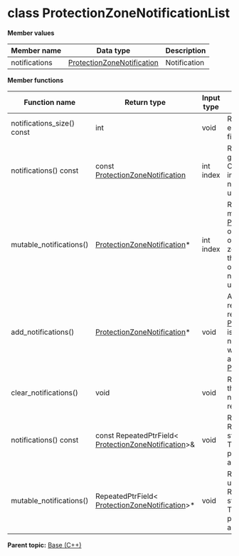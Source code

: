# class ProtectionZoneNotificationList

 **Member values** 

|Member name|Data type|Description|
|-----------|---------|-----------|
|notifications| [ProtectionZoneNotification](ProtectionZoneNotification.md#)|Notification|

 **Member functions** 

|Function name|Return type|Input type|Description|
|-------------|-----------|----------|-----------|
|notifications\_size\(\) const|int|void|Returns the number of elements currently in the field.|
|notifications\(\) const|const [ProtectionZoneNotification](ProtectionZoneNotification.md#)|int index|Returns the element at the given zero-based index. Calling this method with index outside of \[0, notifications\_size\(\)\) yields undefined behavior.|
|mutable\_notifications\(\)| [ProtectionZoneNotification](ProtectionZoneNotification.md#)\*|int index|Returns a pointer to the mutable [ProtectionZoneNotification](ProtectionZoneNotification.md#) object that stores the value of the element at the given zero-based index. Calling this method with index outside of \[0, notifications\_size\(\)\) yields undefined behavior.|
|add\_notifications\(\)| [ProtectionZoneNotification](ProtectionZoneNotification.md#)\*|void|Adds a new element and returns a pointer to it. The returned [ProtectionZoneNotification](ProtectionZoneNotification.md#) is mutable and will have none of its fields set \(i.e. it will be identical to a newly-allocated [ProtectionZoneNotification](ProtectionZoneNotification.md#)\).|
|clear\_notifications\(\)|void|void|Removes all elements from the field. After calling this, notifications\_size\(\) will return zero.|
|notifications\(\) const|const RepeatedPtrField< [ProtectionZoneNotification](ProtectionZoneNotification.md#)\>&|void|Returns the underlying RepeatedPtrField that stores the field's elements. This container class provides STL-like iterators and other methods.|
|mutable\_notifications\(\)|RepeatedPtrField< [ProtectionZoneNotification](ProtectionZoneNotification.md#)\>\*|void|Returns a pointer to the underlying mutable RepeatedPtrField that stores the field's elements. This container class provides STL-like iterators and other methods.|

**Parent topic:** [Base \(C++\)](../../summary_pages/Base.md)

